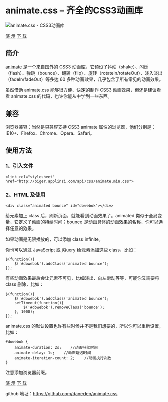 # animate.css – 齐全的CSS3动画库



![animate.css - CSS3动画库](http://img1.dowebok.com/98.png)

[演 示](http://www.dowebok.com/demo/2014/98/ "演示") [下
载](http://pan.baidu.com/s/1ntFjwAt "下载")

## 简介

[animate](https://daneden.github.io/animate.css/)  是一个来自国外的 CSS3
动画库，它预设了抖动（shake）、闪烁（flash）、弹跳（bounce）、翻转（flip）、旋转（rotateIn/rotateOut）、淡入淡出（fadeIn/fadeOut）等多达
60 多种动画效果，几乎包含了所有常见的动画效果。

虽然借助 animate.css 能够很方便、快速的制作 CSS3 动画效果，但还是建议看看 animate.css 的代码，也许你能从中学到一些东西。

## 兼容

浏览器兼容：当然是只兼容支持 CSS3 animate 属性的浏览器，他们分别是：IE10+、Firefox、Chrome、Opera、Safari。

## 使用方法

### 1、引入文件

    
    
    <link rel="stylesheet" href="http://biger.applinzi.com/api/css/animate.min.css">

### 2、HTML 及使用

    
    
    <div class="animated bounce" id="dowebok"></div>

给元素加上 class 后，刷新页面，就能看到动画效果了。animated 类似于全局变量，它定义了动画的持续时间；bounce
是动画具体的动画效果的名称，你可以选择任意的效果。

如果动画是无限播放的，可以添加 class infinite。

你也可以通过 JavaScript 或 jQuery 给元素添加这些 class，比如：

    
    
    $(function(){
        $('#dowebok').addClass('animated bounce');
    });

有些动画效果最后会让元素不可见，比如淡出、向左滑动等等，可能你又需要将 class 删除，比如：

    
    
    $(function(){
        $('#dowebok').addClass('animated bounce');
        setTimeout(function(){
            $('#dowebok').removeClass('bounce');
        }, 1000);
    });

animate.css 的默认设置也许有些时候并不是我们想要的，所以你可以重新设置，比如：

    
    
    #dowebok {
        animate-duration: 2s;    //动画持续时间
        animate-delay: 1s;    //动画延迟时间
        animate-iteration-count: 2;    //动画执行次数
    }

注意添加浏览器前缀。

[演 示](http://www.dowebok.com/demo/2014/98/ "演示") [下
载](http://pan.baidu.com/s/1ntFjwAt "下载")

github 地址：<https://github.com/daneden/animate.css>


